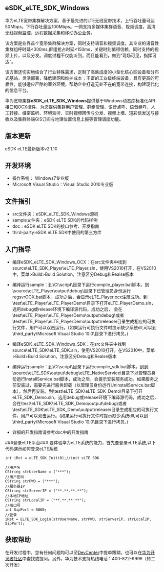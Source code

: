 ## eSDK\_eLTE\_SDK\_Windows  ##
华为eLTE宽带集群解决方案，基于最先进的LTE无线宽带技术，上行吞吐量可达50Mbps，下行吞吐量达100Mbps。一网支持多媒体集群语音、视频调度，高清无线视频监控，远程数据采集和移动办公业务。

该方案是业界首个宽带集群解决方案，同时支持语音和视频调度。其专业的语音性集群组呼时延<300ms,群组抢占时延<150ms，关键时刻值得信赖。同时支持的视频上传，以及分发。调度过程不仅能听到，而且能看到，做到“现场可见，指挥可达“。

该方案还切实地结合了行业特殊需求，定制了高集成度的小型化核心网设备和分布式基站，灵活部署，降低建网和维护成本；丰富的工业级终端设备，具有更高的可靠性，能够适应严酷的室外环境，帮助企业打造无处不在的宽带连接，构建现代化的信息平台。 

华为宽带集群**eSDK\_eLTE\_SDK\_Windows**提供基于Windows动态库标准化API接口和OCX控件，为您提供集群用户管理、群组管理、语音点呼、语音组呼、人工转接、缜密监听、环境监听、实时视频回传与分发、视频上墙、短彩信发送与接收以及集群终端GIS订阅与地理位置信息上报等管理调度功能。

## 版本更新 ##
eSDK eLTE最新版本v2.1.10

## 开发环境 ##

- 操作系统： Windows7专业版
- Microsoft Visual Studio：Visual Studio 2010专业版

## 文件指引 ##

- src文件夹：eSDK\_eLTE\_SDK\_Windows源码
- sample文件夹：eSDK eLTE SDK的代码样例
- doc：eSDK eLTE SDK的接口参考、开发指南
- third-party:eSDK eLTE SDK中使用的第三方库


## 入门指导 ##

- 编译eSDK\_eLTE\_SDK\_Windows\_OCX：在src文件夹中找到source\eLTE\_SDK\_Player\eLTE\_Player.sln，使用VS2010打开，在VS2010中，菜单>Build>Build Solution，注意区分Debug和Realse版本
- 编译运行sample：到\CI\script\目录下运行compile\_player.bat脚本。到\source\eLTE\_Player\output\debug\目录下已管理员身份运行regsvrOCX.bat脚本，成功之后，会显示eLTE_Player.ocx注册成功。到\test\eLTE_Player\eLTE\_PlayerDemo\目录下打开eLTE\_PlayerDemo.sln，选用debug或release环境下编译源代码，成功之后， 会在\test\eLTE\_Player\eLTE\_PlayerDemo\output\debug\或者\test\eLTE\_Player\eLTE\_PlayerDemo\output\release\目录生成相应的可执行文件，用户可以双击运行。(如果运行可执行文件时提示缺少系统dll,可以到\third\_party\Microsoft Visual Studio 10.0\目录下进行拷贝。)

- 编译eSDK\_eLTE\_SDK\_Windows\_SDK：在src文件夹中找到source\eLTE\_SDK\eLTE\_SDK.sln，使用VS2010打开，在VS2010中，菜单>Build>Build Solution，注意区分Debug和Realse版本
- 编译运行sample：到\CI\script\目录下运行compile\_sdk.bat脚本。到到\source\eLTE_SDK\output\debug\eLTE_NativeService\目录下以管理员身份运行InstallService.bat脚本，成功之后，会提示安装服务成功。如果服务之前安装过，需要先进行服务卸载（以管理员身份运行UninstallService.bat脚本），然后再安装。到\test\eLTE_SDK\eLTE\_SDK\_Demo\目录下打开eLTE\_SDK\_Demo.sln，选用debug或release环境下编译源代码，成功之后， 会在\test\eLTE\_SDK\eLTE\_SDK\_Demo\output\debug\或者\test\eLTE\_SDK\eLTE\_SDK\_Demo\output\release\目录生成相应的可执行文件，用户可以双击运行。(如果运行可执行文件时提示缺少系统dll,可以到\third\_party\Microsoft Visual Studio 10.0\目录下进行拷贝。)


- 详细的开发指南请参考doc中的开发指南

###登录eLTE平台###
要体验华为eLTE系统的能力，首先要登录eLTE系统,以下代码演示如何登录eLTE系统

    int iRet = eLTE_SDK_Init(0);//init eLTE SDK
    
	//用户名
	CString strUserName = ("***");
	//用户密码
	CString strPWD = ("***");
	//服务器IP 
	CString strServerIP = ("**.**.**.**");
	//本地IP地址
	CString strLocalIP = ("**.**.**.**");
	//端口号
	int SipPort = 5060;
	//登录
	iRet = ELTE_SDK_Login(strUserName, strPWD, strServerIP, strLocalIP, SipPort);

## 获取帮助 ##

在开发过程中，您有任何问题均可以至[DevCenter](https://devcenter.huawei.com)中提单跟踪。也可以在[华为开发者社区](http://bbs.csdn.net/forums/hwucdeveloper)中查找或提问。另外，华为技术支持热线电话：400-822-9999（转二次开发）